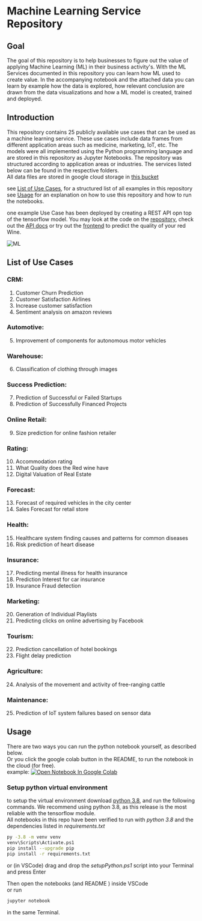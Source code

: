 # Machine Learning Service Repository
## Goal
The goal of this repository is to help businesses to figure out the value of applying Machine Learning (ML) in their business activity's. With the ML Services documented in this repository you can learn how ML used to create value. In the accompanying notebook and the attached data you can learn by example how the data is explored, how relevant conclusion are drawn from the data visualizations and how a ML model is created, trained and deployed.

## Introduction    

This repository contains 25 publicly available use cases that can be used as a machine learning service. These use cases include data frames from different application areas such as medicine, marketing, IoT, etc. The models were all implemented using the Python programming language and are stored in this repository as Jupyter Notebooks. The repository was structured according to application areas or industries. The services listed below can be found in the respective folders.  
All data files are stored in google cloud storage in [this bucket](https://storage.googleapis.com/ml-service-repository-datastorage)  

see [List of Use Cases](#List_of_Use_Cases), for a structured list of all examples in this repository  
see [Usage](#Usage) for an explanation on how to use this repository and how to run the notebooks.

one example Use Case has been deployed by creating a REST API opn top of the tensorflow model. You may look at the code on the [repository](https://github.com/Dustin-dusTir/ml-services-api), check out the [API docs](https://predict-wine-quality-api.herokuapp.com/docs) or try out the [frontend](https://predict-red-wine-quality-with-ml.netlify.app/) to predict the quality of your red Wine.


![ML](https://images.unsplash.com/photo-1526925539332-aa3b66e35444?ixlib=rb-1.2.1&ixid=MnwxMjA3fDB8MHxwaG90by1wYWdlfHx8fGVufDB8fHx8&auto=format&fit=crop&w=465&q=80)

<a id="List_of_Use_Cases"></a>   

## List of Use Cases 

### CRM:
1. Customer Churn Prediction
2. Customer Satisfaction Airlines
3. Increase customer satisfaction
4. Sentiment analysis on amazon reviews

### Automotive:
5. Improvement of components for autonomous motor vehicles

### Warehouse:
6. Classification of clothing through images

### Success Prediction: 
7. Prediction of Successful or Failed Startups
8. Prediction of Successfully Financed Projects

### Online Retail: 
9. Size prediction for online fashion retailer

### Rating:
10. Accommodation rating
11. What Quality does the Red wine have
12. Digital Valuation of Real Estate

### Forecast:
13. Forecast of required vehicles in the city center
14. Sales Forecast for retail store

### Health:
15. Healthcare system finding causes and patterns for common diseases
16. Risk prediction of heart disease

### Insurance:
17. Predicting mental illness for health insurance
18. Prediction Interest for car insurance
19. Insurance Fraud detection

### Marketing:
20. Generation of Individual Playlists
21. Predicting clicks on online advertising by Facebook

### Tourism:
22. Prediction cancellation of hotel bookings
23. Flight delay prediction      

### Agriculture:
24. Analysis of the movement and activity of free-ranging cattle

### Maintenance:
25. Prediction of IoT system failures based on sensor data

<a id="Usage"></a>  

## Usage
There are two ways you can run the python notebook yourself, as described below.  
Or you click  the google colab button in the README, to run the notebook in the cloud (for free).  
example: <a href="https://colab.research.google.com/github/AlexRossmann/ml-services/blob/main/CRM/Customer%20Churn%20Prediction/notebook.ipynb"><img src="https://colab.research.google.com/assets/colab-badge.svg" alt="Open Notebook In Google Colab"/></a>  



### Setup python virtual environment
to setup the virtual environment download [python 3.8](https://www.python.org/downloads/release/python-389/), and run the following commands.
We recommend using python 3.8, as this release is the most reliable with the tensorflow module.   
All notebooks in this repo have been verified to run with *python 3.8* and the dependencies listed in *requirements.txt*

```bash
py -3.8 -m venv venv
venv\Scripts\Activate.ps1
pip install --upgrade pip
pip install -r requirements.txt
```
or (in VSCode) drag and drop the *setupPython.ps1* script into your Terminal and press Enter

Then open the notebooks (and README ) inside VSCode   
or run
```bash
jupyter notebook
```
in the same Terminal.
